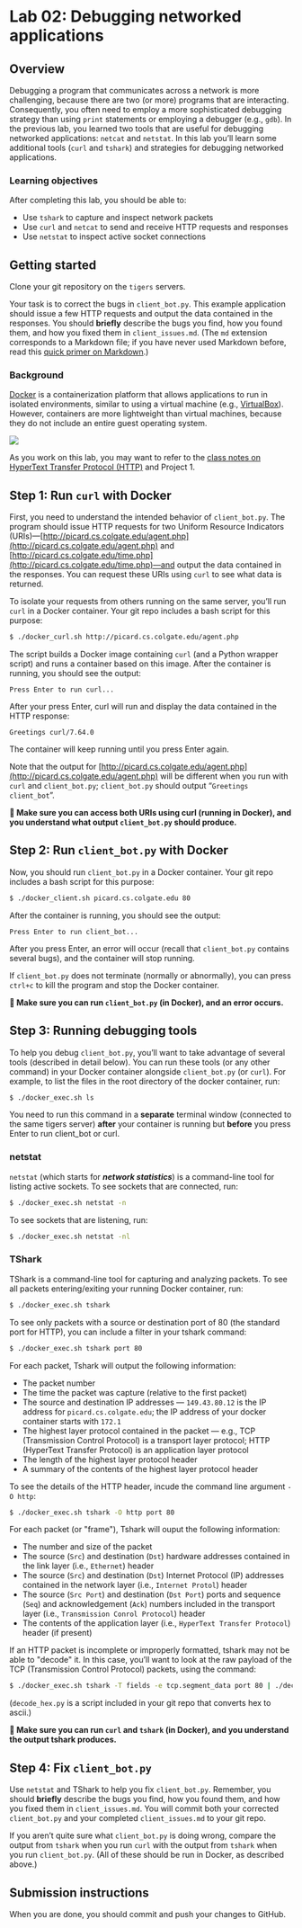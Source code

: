 # Lab 02: Debugging networked applications

## Overview
Debugging a program that communicates across a network is more challenging, because there are two (or more) programs that are interacting. Consequently, you often need to employ a more sophisticated debugging strategy than using `print` statements or employing a debugger (e.g., `gdb`). In the previous lab, you learned two tools that are useful for debugging networked applications: `netcat` and `netstat`. In this lab you’ll learn some additional tools (`curl` and `tshark`) and strategies for debugging networked applications.


### Learning objectives
After completing this lab, you should be able to:
* Use `tshark` to capture and inspect network packets
* Use `curl` and `netcat` to send and receive HTTP requests and responses
* Use `netstat` to inspect active socket connections


## Getting started
Clone your git repository on the `tigers` servers.

Your task is to correct the bugs in `client_bot.py`. This example application should issue a few HTTP requests and output the data contained in the responses. You should **briefly** describe the bugs you find, how you found them, and how you fixed them in `client_issues.md`. (The `md` extension corresponds to a Markdown file; if you have never used Markdown before, read this [quick primer on Markdown](https://guides.github.com/features/mastering-markdown/).) 

### Background
[Docker](https://www.docker.com/) is a containerization platform that allows applications to run in isolated environments, similar to using a virtual machine (e.g., [VirtualBox](https://www.virtualbox.org/)). However, containers are more lightweight than virtual machines, because they do not include an entire guest operating system. 

![](https://www.eginnovations.com/blog/wp-content/uploads/2020/12/container-vms.jpg)

As you work on this lab, you may want to refer to the [class notes on HyperText Transfer Protocol (HTTP)](https://docs.google.com/document/d/1V-CiXOOc6Ne4_uUMP65ixlFaIsmwEJusZNpRx-mgYuU/edit?usp=sharing) and Project 1.

## Step 1: Run `curl` with Docker

First, you need to understand the intended behavior of `client_bot.py`. The program should issue HTTP requests for two Uniform Resource Indicators (URIs)—[http://picard.cs.colgate.edu/agent.php](http://picard.cs.colgate.edu/agent.php) and [http://picard.cs.colgate.edu/time.php](http://picard.cs.colgate.edu/time.php)—and output the data contained in the responses. You can request these URIs using `curl` to see what data is returned. 

To isolate your requests from others running on the same server, you’ll run `curl` in a Docker container. Your git repo includes a bash script for this purpose:
```bash
$ ./docker_curl.sh http://picard.cs.colgate.edu/agent.php
```

The script builds a Docker image containing `curl` (and a Python wrapper script) and runs a container based on this image. After the container is running, you should see the output:
```
Press Enter to run curl...
```

After your press Enter, curl will run and display the data contained in the HTTP response:
```
Greetings curl/7.64.0
```

The container will keep running until you press Enter again.

Note that the output for [http://picard.cs.colgate.edu/agent.php](http://picard.cs.colgate.edu/agent.php) will be different when you run with `curl` and `client_bot.py`; `client_bot.py` should output “`Greetings client_bot`”.


**🛑 Make sure you can access both URIs using curl (running in Docker), and you understand what output `client_bot.py` should produce.**

## Step 2: Run `client_bot.py` with Docker
Now, you should run `client_bot.py` in a Docker container. Your git repo includes a bash script for this purpose:
```bash
$ ./docker_client.sh picard.cs.colgate.edu 80
```

After the container is running, you should see the output:
```
Press Enter to run client_bot...
```

After you press Enter, an error will occur (recall that `client_bot.py` contains several bugs), and the container will stop running.

If `client_bot.py` does not terminate (normally or abnormally), you can press `ctrl+c` to kill the program and stop the Docker container.
    
**🛑 Make sure you can run `client_bot.py` (in Docker), and an error occurs.**

## Step 3: Running debugging tools
To help you debug `client_bot.py`, you’ll want to take advantage of several tools (described in detail below).  You can run these tools (or any other command) in your Docker container alongside `client_bot.py` (or `curl`). For example, to list the files in the root directory of the docker container, run:
```bash
$ ./docker_exec.sh ls
```

You need to run this command in a **separate** terminal window (connected to the same tigers server) **after** your container is running but **before** you press Enter to run client_bot or curl.

### netstat
`netstat` (which starts for **_network statistics_**) is a command-line tool for listing active sockets. To see sockets that are connected, run:
```bash
$ ./docker_exec.sh netstat -n
```

To see sockets that are listening, run:
```bash
$ ./docker_exec.sh netstat -nl
```

### TShark
TShark is a command-line tool for capturing and analyzing packets. To see all packets entering/exiting your running Docker container, run:
```bash
$ ./docker_exec.sh tshark
```

To see only packets with a source or destination port of 80 (the standard port for HTTP), you can include a filter in your tshark command:
```bash
$ ./docker_exec.sh tshark port 80
```

For each packet, Tshark will output the following information:
* The packet number
* The time the packet was capture (relative to the first packet)
* The source and destination IP addresses — `149.43.80.12` is the IP address for `picard.cs.colgate.edu`; the IP address of your docker container starts with `172.1`
* The highest layer protocol contained in the packet — e.g., TCP (Transmission Control Protocol) is a transport layer protocol; HTTP (HyperText Transfer Protocol) is an application layer protocol
* The length of the highest layer protocol header
* A summary of the contents of the highest layer protocol header

To see the details of the HTTP header, incude the command line argument `-O http`:
```bash
$ ./docker_exec.sh tshark -O http port 80
```

For each packet (or "frame"), Tshark will ouput the following information:
* The number and size of the packet 
* The source (`Src`) and destination (`Dst`) hardware addresses contained in the link layer (i.e., `Ethernet`) header
* The source (`Src`) and destination (`Dst`) Internet Protocol (IP) addresses contained in the network layer (i.e., `Internet Protol`) header
* The source (`Src Port`) and destination (`Dst Port`) ports and sequence (`Seq`) and acknowledgement (`Ack`) numbers included in the transport layer (i.e., `Transmission Conrol Protocol`) header
* The contents of the application layer (i.e., `HyperText Transfer Protocol`) header (if present)

If an HTTP packet is incomplete or improperly formatted, tshark may not be able to "decode" it. In this case, you’ll want to look at the raw payload of the TCP (Transmission Control Protocol) packets, using the command:
```bash
$ ./docker_exec.sh tshark -T fields -e tcp.segment_data port 80 | ./decode_hex.py 
```
(`decode_hex.py` is a script included in your git repo that converts hex to ascii.)

**🛑 Make sure you can run `curl` and `tshark` (in Docker), and you understand the output tshark produces.**

## Step 4: Fix `client_bot.py`

Use `netstat` and TShark to help you fix `client_bot.py`. Remember, you should **briefly** describe the bugs you find, how you found them, and how you fixed them in `client_issues.md`. You will commit both your corrected `client_bot.py` and your completed `client_issues.md` to your git repo.

If you aren’t quite sure what `client_bot.py` is doing wrong, compare the output from `tshark` when you run `curl` with the output from `tshark` when you run `client_bot.py`. (All of these should be run in Docker, as described above.)

## Submission instructions
When you are done, you should commit and push your changes to GitHub.